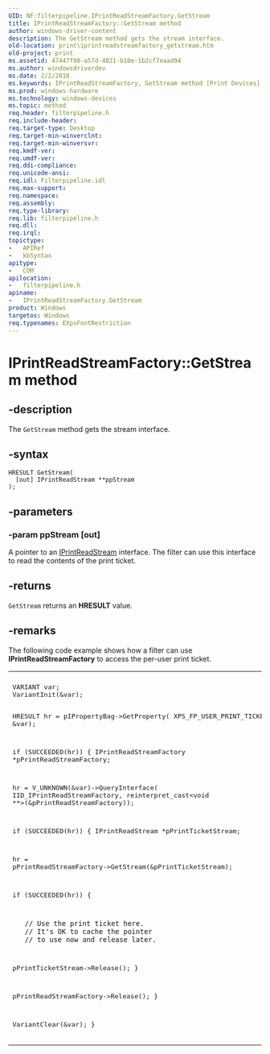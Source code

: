 ```yaml
---
UID: NF:filterpipeline.IPrintReadStreamFactory.GetStream
title: IPrintReadStreamFactory::GetStream method
author: windows-driver-content
description: The GetStream method gets the stream interface.
old-location: print\iprintreadstreamfactory_getstream.htm
old-project: print
ms.assetid: 47447f00-a57d-4821-b10e-1b2cf7eaad94
ms.author: windowsdriverdev
ms.date: 2/2/2018
ms.keywords: IPrintReadStreamFactory, GetStream method [Print Devices], IPrintReadStreamFactory interface, IPrintReadStreamFactory interface [Print Devices], GetStream method, GetStream method [Print Devices], GetStream, print.iprintreadstreamfactory_getstream, filterpipeline/IPrintReadStreamFactory::GetStream, IPrintReadStreamFactory::GetStream, filterpipeline_0e4b4a26-da03-4719-bbce-2bb160a882e2.xml
ms.prod: windows-hardware
ms.technology: windows-devices
ms.topic: method
req.header: filterpipeline.h
req.include-header: 
req.target-type: Desktop
req.target-min-winverclnt: 
req.target-min-winversvr: 
req.kmdf-ver: 
req.umdf-ver: 
req.ddi-compliance: 
req.unicode-ansi: 
req.idl: Filterpipeline.idl
req.max-support: 
req.namespace: 
req.assembly: 
req.type-library: 
req.lib: filterpipeline.h
req.dll: 
req.irql: 
topictype:
-	APIRef
-	kbSyntax
apitype:
-	COM
apilocation:
-	filterpipeline.h
apiname:
-	IPrintReadStreamFactory.GetStream
product: Windows
targetos: Windows
req.typenames: EXpsFontRestriction
---
```


# IPrintReadStreamFactory::GetStream method


## -description


The <code>GetStream</code> method gets the stream interface.


## -syntax


````
HRESULT GetStream(
  [out] IPrintReadStream **ppStream
);
````


## -parameters




### -param ppStream [out]

A pointer to an <a href="..\filterpipeline\nn-filterpipeline-iprintreadstream.md">IPrintReadStream</a> interface. The filter can use this interface to read the contents of the print ticket.


## -returns



<code>GetStream</code> returns an <b>HRESULT</b> value.




## -remarks



The following code example shows how a filter can use <b>IPrintReadStreamFactory</b> to access the per-user print ticket.

<div class="code"><span codelanguage=""><table>
<tr>
<th></th>
</tr>
<tr>
<td>
<pre>VARIANT var;
VariantInit(&amp;var);

HRESULT hr = pIPropertyBag-&gt;GetProperty(
  XPS_FP_USER_PRINT_TICKET,
  &amp;var);

if (SUCCEEDED(hr))
{
 IPrintReadStreamFactory   *pPrintReadStreamFactory;

 hr = V_UNKNOWN(&amp;var)-&gt;QueryInterface(
 IID_IPrintReadStreamFactory,
 reinterpret_cast&lt;void **&gt;(&amp;pPrintReadStreamFactory));

 if (SUCCEEDED(hr))
    {
 IPrintReadStream *pPrintTicketStream;

 hr = pPrintReadStreamFactory-&gt;GetStream(&amp;pPrintTicketStream);

 if (SUCCEEDED(hr))
      {

       // Use the print ticket here. 
       // It's OK to cache the pointer 
       // to use now and release later.

 pPrintTicketStream-&gt;Release();
      }

 pPrintReadStreamFactory-&gt;Release();
    }

 VariantClear(&amp;var);
}</pre>
</td>
</tr>
</table></span></div>


